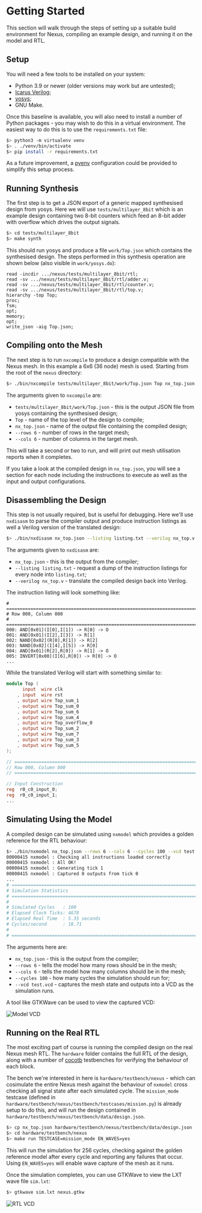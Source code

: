 # Getting Started
This section will walk through the steps of setting up a suitable build environment for Nexus, compiling an example design, and running it on the model and RTL.

## Setup
You will need a few tools to be installed on your system:

 * Python 3.9 or newer (older versions may work but are untested);
 * [Icarus Verilog](http://iverilog.icarus.com);
 * [yosys](https://github.com/YosysHQ/yosys);
 * GNU Make.

Once this baseline is available, you will also need to install a number of Python packages - you may wish to do this in a virtual environment. The easiest way to do this is to use the `requirements.txt` file:

```bash
$> python3 -m virtualenv venv
$> . ./venv/bin/activate
$> pip install -r requirements.txt
```

As a future improvement, a [pyenv](https://github.com/pyenv/pyenv) configuration could be provided to simplify this setup process.

## Running Synthesis
The first step is to get a JSON export of a generic mapped synthesised design from yosys. Here we will use `tests/multilayer_8bit` which is an example design containing two 8-bit counters which feed an 8-bit adder with overflow which drives the output signals.

```bash
$> cd tests/multilayer_8bit
$> make synth
```

This should run yosys and produce a file `work/Top.json` which contains the synthesised design. The steps performed in this synthesis operation are shown below (also visible in `work/yosys.do`):

```
read -incdir .../nexus/tests/multilayer_8bit/rtl;
read -sv .../nexus/tests/multilayer_8bit/rtl/adder.v;
read -sv .../nexus/tests/multilayer_8bit/rtl/counter.v;
read -sv .../nexus/tests/multilayer_8bit/rtl/top.v;
hierarchy -top Top;
proc;
fsm;
opt;
memory;
opt;
write_json -aig Top.json;
```

## Compiling onto the Mesh
The next step is to run `nxcompile` to produce a design compatible with the Nexus mesh. In this example a 6x6 (36 node) mesh is used. Starting from the root of the `nexus` directory:

```bash
$> ./bin/nxcompile tests/multilayer_8bit/work/Top.json Top nx_top.json --rows 6 --cols 6
```

The arguments given to `nxcompile` are:

 * `tests/multilayer_8bit/work/Top.json` - this is the output JSON file from yosys containing the synthesised design;
 * `Top` - name of the top level of the design to compile;
 * `nx_top.json` - name of the output file containing the compiled design;
 * `--rows 6` - number of rows in the target mesh;
 * `--cols 6` - number of columns in the target mesh.

This will take a second or two to run, and will print out mesh utilisation reports when it completes.

If you take a look at the compiled design in `nx_top.json`, you will see a section for each node including the instructions to execute as well as the input and output configurations.

## Disassembling the Design
This step is not usually required, but is useful for debugging. Here we'll use `nxdisasm` to parse the compiler output and produce instruction listings as well a Verilog version of the translated design:

```bash
$> ./bin/nxdisasm nx_top.json --listing listing.txt --verilog nx_top.v
```

The arguments given to `nxdisasm` are:

 * `nx_top.json` - this is the output from the compiler;
 * `--listing listing.txt` - request a dump of the instruction listings for every node into `listing.txt`;
 * `--verilog nx_top.v` - translate the compiled design back into Verilog.

The instruction listing will look something like:

```
# ==============================================================================
# Row 000, Column 000
# ==============================================================================
000: AND[0x01](I[0],I[1]) -> R[0] -> O
001: AND[0x01](I[2],I[3]) -> R[1]
002: NAND[0x02](R[0],R[1]) -> R[2]
003: NAND[0x02](I[4],I[5]) -> R[0]
004: AND[0x01](R[2],R[0]) -> R[1] -> O
005: INVERT[0x00](I[6],R[0]) -> R[0] -> O
...
```

While the translated Verilog will start with something similar to:

```Verilog
module Top (
      input  wire clk
    , input  wire rst
    , output wire Top_sum_1
    , output wire Top_sum_0
    , output wire Top_sum_6
    , output wire Top_sum_4
    , output wire Top_overflow_0
    , output wire Top_sum_2
    , output wire Top_sum_7
    , output wire Top_sum_3
    , output wire Top_sum_5
);

// =============================================================================
// Row 000, Column 000
// =============================================================================

// Input Construction
reg  r0_c0_input_0;
reg  r0_c0_input_1;
...
```

## Simulating Using the Model
A compiled design can be simulated using `nxmodel` which provides a golden reference for the RTL behaviour:

```bash
$> ./bin/nxmodel nx_top.json --rows 6 --cols 6 --cycles 100 --vcd test.vcd
00000415 nxmodel : Checking all instructions loaded correctly
00000415 nxmodel : All OK!
00000415 nxmodel : Generating tick 1
00000415 nxmodel : Captured 0 outputs from tick 0
...
# ==============================================================================
# Simulation Statistics
# ==============================================================================
#
# Simulated Cycles   : 100
# Elapsed Clock Ticks: 4678
# Elapsed Real Time  : 5.35 seconds
# Cycles/second      : 18.71
#
# ==============================================================================
```

The arguments here are:

 * `nx_top.json` - this is the output from the compiler;
 * `--rows 6` - tells the model how many rows should be in the mesh;
 * `--cols 6` - tells the model how many columns should be in the mesh;
 * `--cycles 100` - how many cycles the simulation should run for;
 * `--vcd test.vcd` - captures the mesh state and outputs into a VCD as the simulation runs.

A tool like GTKWave can be used to view the captured VCD:

![Model VCD](./images/model_vcd.png)

## Running on the Real RTL
The most exciting part of course is running the compiled design on the real Nexus mesh RTL. The `hardware` folder contains the full RTL of the design, along with a number of [cocotb](https://github.com/cocotb/cocotb) testbenches for verifying the behaviour of each block.

The bench we're interested in here is `hardware/testbench/nexus` - which can cosimulate the entire Nexus mesh against the behaviour of `nxmodel` cross checking all signal state after each simulated cycle. The `mission_mode` testcase (defined in `hardware/testbench/nexus/testbench/testcases/mission.py`) is already setup to do this, and will run the design contained in `hardware/testbench/nexus/testbench/data/design.json`.

```bash
$> cp nx_top.json hardware/testbench/nexus/testbench/data/design.json
$> cd hardware/testbench/nexus
$> make run TESTCASE=mission_mode EN_WAVES=yes
```

This will run the simulation for 256 cycles, checking against the golden reference model after every cycle and reporting any failures that occur. Using `EN_WAVES=yes` will enable wave capture of the mesh as it runs.

Once the simulation completes, you can use GTKWave to view the LXT wave file `sim.lxt`:

```bash
$> gtkwave sim.lxt nexus.gtkw
```

![RTL VCD](./images/rtl_vcd.png)
